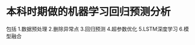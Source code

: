 # 本科时期做的机器学习回归预测分析
   包括 1.数据预处理
       2.删除异常点
       3.回归预测
       4.超参数优化
       5.LSTM深度学习
       6.模型融合
